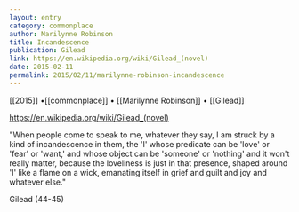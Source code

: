 ```yaml
---
layout: entry
category: commonplace
author: Marilynne Robinson
title: Incandescence
publication: Gilead
link: https://en.wikipedia.org/wiki/Gilead_(novel)
date: 2015-02-11
permalink: 2015/02/11/marilynne-robinson-incandescence
---
```


[[2015]] •[[commonplace]] • [[Marilynne Robinson]] • [[Gilead]]

https://en.wikipedia.org/wiki/Gilead_(novel)

"When people come to speak to me, whatever they say, I am struck by a kind of incandescence in them, the 'I' whose predicate can be 'love' or 'fear' or 'want,' and whose object can be 'someone' or 'nothing' and it won't really matter, because the loveliness is just in that presence, shaped around 'I' like a flame on a wick, emanating itself in grief and guilt and joy and whatever else."

Gilead (44-45)